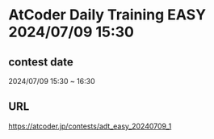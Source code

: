 # AtCoder Daily Training EASY 2024/07/09 15:30

## contest date 
2024/07/09 15:30 ~ 16:30

## URL
https://atcoder.jp/contests/adt_easy_20240709_1